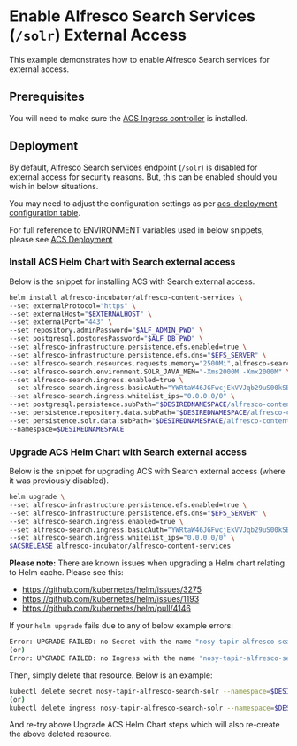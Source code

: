 # Enable Alfresco Search Services (`/solr`) External Access
This example demonstrates how to enable Alfresco Search services for external access.

## Prerequisites

You will need to make sure the [ACS Ingress controller](../helm-deployment-aws_cloud.md#deploying-the-ingress-for-alfresco-content-services) is installed.

## Deployment

By default, Alfresco Search services endpoint (`/solr`) is disabled for external access for security reasons.  But, this can be enabled should you wish in below situations.

You may need to adjust the configuration settings as per [acs-deployment configuration table](https://github.com/Alfresco/acs-deployment/tree/master/helm/alfresco-content-services#configuration).

For full reference to ENVIRONMENT variables used in below snippets, please see [ACS Deployment](../helm-deployment-aws_cloud.md#deploying-alfresco-content-services)


### Install ACS Helm Chart with Search external access

Below is the snippet for installing ACS with Search external access.

```bash
helm install alfresco-incubator/alfresco-content-services \
--set externalProtocol="https" \
--set externalHost="$EXTERNALHOST" \
--set externalPort="443" \
--set repository.adminPassword="$ALF_ADMIN_PWD" \
--set postgresql.postgresPassword="$ALF_DB_PWD" \
--set alfresco-infrastructure.persistence.efs.enabled=true \
--set alfresco-infrastructure.persistence.efs.dns="$EFS_SERVER" \
--set alfresco-search.resources.requests.memory="2500Mi",alfresco-search.resources.limits.memory="2500Mi" \
--set alfresco-search.environment.SOLR_JAVA_MEM="-Xms2000M -Xmx2000M" \
--set alfresco-search.ingress.enabled=true \
--set alfresco-search.ingress.basicAuth="YWRtaW46JGFwcjEkVVJqb29uS00kSEMuS1EwVkRScFpwSHB2a3JwTDd1Lg==" \
--set alfresco-search.ingress.whitelist_ips="0.0.0.0/0" \
--set postgresql.persistence.subPath="$DESIREDNAMESPACE/alfresco-content-services/database-data" \
--set persistence.repository.data.subPath="$DESIREDNAMESPACE/alfresco-content-services/repository-data" \
--set persistence.solr.data.subPath="$DESIREDNAMESPACE/alfresco-content-services/solr-data" \
--namespace=$DESIREDNAMESPACE
```

### Upgrade ACS Helm Chart with Search external access

Below is the snippet for upgrading ACS with Search external access (where it was previously disabled).

```bash
helm upgrade \
--set alfresco-infrastructure.persistence.efs.enabled=true \
--set alfresco-infrastructure.persistence.efs.dns="$EFS_SERVER" \
--set alfresco-search.ingress.enabled=true \
--set alfresco-search.ingress.basicAuth="YWRtaW46JGFwcjEkVVJqb29uS00kSEMuS1EwVkRScFpwSHB2a3JwTDd1Lg==" \
--set alfresco-search.ingress.whitelist_ips="0.0.0.0/0" \
$ACSRELEASE alfresco-incubator/alfresco-content-services
```

**Please note:** There are known issues when upgrading a Helm chart relating to Helm cache.  Please see this:
- https://github.com/kubernetes/helm/issues/3275
- https://github.com/kubernetes/helm/issues/1193
- https://github.com/kubernetes/helm/pull/4146

If your `helm upgrade` fails due to any of below example errors:
```bash
Error: UPGRADE FAILED: no Secret with the name "nosy-tapir-alfresco-search-solr" found
(or)
Error: UPGRADE FAILED: no Ingress with the name "nosy-tapir-alfresco-search-solr" found
```

Then, simply delete that resource.  Below is an example:
```bash
kubectl delete secret nosy-tapir-alfresco-search-solr --namespace=$DESIREDNAMESPACE
(or)
kubectl delete ingress nosy-tapir-alfresco-search-solr --namespace=$DESIREDNAMESPACE
```
 
And re-try above Upgrade ACS Helm Chart steps which will also re-create the above deleted resource.